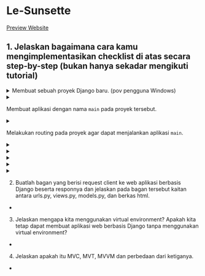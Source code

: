 # Le-Sunsette
[Preview Website]()

## 1. Jelaskan bagaimana cara kamu mengimplementasikan checklist di atas secara step-by-step (bukan hanya sekadar mengikuti tutorial) 
<details>
  <summary>Membuat sebuah proyek Django baru. (pov pengguna Windows)</summary>
  
  1) Buat direktori bernama `Le-Sunsette` pada local.
  2) Di dalam direktori tersebut, buka command prompt dan buat virtual environemnt baru dengan menjalankan:
     ```
     python -m venv env
     ```
  3) Aktifkan virtual environtment
     ```
     env\Scripts\activate.bat
     ```
  4) Virtual environment berhasil diaktifkan ditandai dengan `(env)` pada bagian awal input command line. Pastikan virtual environment   tetap berjalan.
  5) Di direktori yang sama, buat berkas `requirements.txt` yang berisi:
     ```
     django
     gunicorn
     whitenoise
     psycopg2-binary
     requests
     urllib3
     ```
  6) Unduh depedencies dengan menjalankan kode di command prompt
     ```
     pip install -r requirements.txt
     ```
  7) Pada direktori yang sama, buat direktori project Django bernama `le_sunsette` dengan menjalankan perintah (pastikan terdapat `.` pada akhir kode):
     ```p
     django-admin startproject le_sunsette .
     ```
  8) Untuk keperluan deployment, tambahkan `"*"` untuk bagian `ALLOWED_HOSTS` pada file `settings.py`, seperti:
     ```
     ...
     ALLOWED_HOSTS = ["*"]
     ...
     ```
  9) Jalankan server Django dengan perintah:
     ```
     python manage.py runserver
     ```
</details>

<details>
<summary>
  
Membuat aplikasi dengan nama `main` pada proyek tersebut. 
</summary>

  1) Buat direktori `main` untuk membuat aplikasi baru dengan menjalankan:
     ```
     python manage.py startapp main
     ```
  2) Tambahkan `'main'` untuk bagian `INSTALLED_APPS` pada file `settings.py`, seperti:
     ```
     INSTALLED_APPS = [
       ...,
       'main',
       ...
     ]
     ```
</details>

<details>
<summary>
  
Melakukan routing pada proyek agar dapat menjalankan aplikasi `main`.
</summary>

  1) Buka berkas `urls.py` di dalam direktori `le_sunsette` dan impor fungsi `include`:
     ```python
     ...
     from django.urls import path, include
     ...
     ```



</details>

<details><summary></summary></details>

<details><summary></summary></details>

<details><summary></summary></details>

<details><summary></summary></details>

<details><summary></summary></details>


    
  
2. Buatlah bagan yang berisi request client ke web aplikasi berbasis Django beserta responnya dan jelaskan pada bagan tersebut kaitan antara urls.py, views.py, models.py, dan berkas html.
-

3. Jelaskan mengapa kita menggunakan virtual environment? Apakah kita tetap dapat membuat aplikasi web berbasis Django tanpa menggunakan virtual environment?
-

4. Jelaskan apakah itu MVC, MVT, MVVM dan perbedaan dari ketiganya.
-
